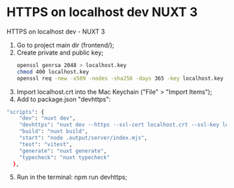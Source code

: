 # HTTPS on localhost dev NUXT 3
HTTPS on localhost dev - NUXT 3

1. Go to project main dir (frontend/);
2. Create private and public key;
   ```bash
   openssl genrsa 2048 > localhost.key
   chmod 400 localhost.key
   openssl req -new -x509 -nodes -sha256 -days 365 -key localhost.key -out localhost.crt
   ```
3. Import localhost.crt into the Mac Keychain ("File" > "Import Items");
4. Add to package.json "devhttps":
```bash
"scripts": {
    "dev": "nuxt dev",
    "devhttps": "nuxt dev --https --ssl-cert localhost.crt --ssl-key localhost.key",
    "build": "nuxt build",
    "start": "node .output/server/index.mjs",
    "test": "vitest",
    "generate": "nuxt generate",
    "typecheck": "nuxt typecheck"
  },
```
5. Run in the terminal: npm run devhttps;

